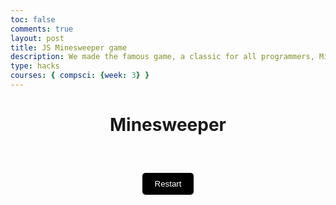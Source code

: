 ```yaml
---
toc: false
comments: true
layout: post
title: JS Minesweeper game
description: We made the famous game, a classic for all programmers, Minsweeper!
type: hacks
courses: { compsci: {week: 3} }
---
```


<html>


<style>
    .container {
    text-align: center;
}

#board {
    display: grid;
    grid-template-columns: repeat(10, 30px);
    gap: 2px;
    margin: 20px auto;
}

.cell {
    width: 30px;
    height: 30px;
    background-color: #000;
    display: flex;
    justify-content: center;
    align-items: center;
    cursor: pointer;
}

#restart {
    margin-top: 20px;
    padding: 10px 20px;
    background-color: #000;
    color: #fff;
    border: none;
    border-radius: 5px;
    cursor: pointer;
}
</style>



<head>
    <meta charset="UTF-8">
    <meta name="viewport" content="width=device-width, initial-scale=1.0">
    <title>Minesweeper</title>
</head>
<body>
    <div class="container">
        <h1>Minesweeper</h1>
        <div id="board"></div>
        <button id="restart">Restart</button>
    </div>
</body>

<script>
    document.addEventListener("DOMContentLoaded", function () {
    const board = document.getElementById("board");
    const restartButton = document.getElementById("restart");
    const size = 10; // Adjust the size of the board as needed
    const bombCount = 15; // Adjust the number of bombs as needed
    let cells = [];
    let bombs = [];

    // Initialize the board
    function initBoard() {
        cells = [];
        bombs = [];
        board.innerHTML = "";

        // Create cells
        for (let row = 0; row < size; row++) {
            for (let col = 0; col < size; col++) {
                const cell = document.createElement("div");
                cell.classList.add("cell");
                cell.dataset.row = row;
                cell.dataset.col = col;
                cell.addEventListener("click", handleCellClick); // Add click event listener here
                cells.push(cell);
                board.appendChild(cell);
            }
        }

        // Place bombs randomly
        while (bombs.length < bombCount) {
            const randomIndex = Math.floor(Math.random() * cells.length);
            const cell = cells[randomIndex];
            if (!cell.classList.contains("bomb")) {
                cell.classList.add("bomb");
                bombs.push(cell);
            }
        }
    }

    // Handle cell click
    function handleCellClick(event) {
        const cell = event.target;
        if (cell.classList.contains("opened") || cell.classList.contains("flagged")) {
            return;
        }

        if (cell.classList.contains("bomb")) {
            // Game over
            cell.classList.add("exploded");
            revealBombs();
            gameOver();
        } else {
            const row = parseInt(cell.dataset.row);
            const col = parseInt(cell.dataset.col);
            const bombCount = countAdjacentBombs(row, col);
            cell.classList.add("opened");
            if (bombCount > 0) {
                cell.textContent = bombCount;
            } else {
                // Auto-expand if no adjacent bombs
                expandEmptyArea(row, col);
            }
            checkWin();
        }
    }

    // Count adjacent bombs
    function countAdjacentBombs(row, col) {
        let count = 0;
        for (let i = -1; i <= 1; i++) {
            for (let j = -1; j <= 1; j++) {
                const r = row + i;
                const c = col + j;
                if (r >= 0 && r < size && c >= 0 && c < size) {
                    const adjacentCell = cells.find(
                        (cell) => cell.dataset.row == r && cell.dataset.col == c
                    );
                    if (adjacentCell.classList.contains("bomb")) {
                        count++;
                    }
                }
            }
        }
        return count;
    }

    // Expand empty area
    function expandEmptyArea(row, col) {
        const queue = [{ row, col }];
        const visited = new Set();

        while (queue.length > 0) {
            const { row, col } = queue.shift();
            const cell = cells.find(
                (c) => c.dataset.row == row && c.dataset.col == col
            );
            if (!cell || visited.has(`${row}-${col}`)) {
                continue;
            }
            visited.add(`${row}-${col}`);

            const bombCount = countAdjacentBombs(row, col);
            if (bombCount === 0) {
                cell.classList.add("opened");
                for (let i = -1; i <= 1; i++) {
                    for (let j = -1; j <= 1; j++) {
                        const r = row + i;
                        const c = col + j;
                        if (r >= 0 && r < size && c >= 0 && c < size) {
                            queue.push({ row: r, col: c });
                        }
                    }
                }
            } else {
                cell.classList.add("opened");
                cell.textContent = bombCount;
            }
        }
    }

    // Reveal all bombs
    function revealBombs() {
        bombs.forEach((bomb) => {
            bomb.classList.add("revealed-bomb");
            bomb.textContent = "X";
        });
    }

    // Game over
    function gameOver() {
        cells.forEach((cell) => {
            cell.removeEventListener("click", handleCellClick);
            if (cell.classList.contains("bomb")) {
                cell.classList.add("revealed-bomb");
            }
        });
        restartButton.style.display = "block";
    }

    // Check for a win
    function checkWin() {
        const unopenedCells = cells.filter(
            (cell) => !cell.classList.contains("opened")
        );
        const unopenedBombCells = unopenedCells.filter((cell) =>
            cell.classList.contains("bomb")
        );

        if (unopenedBombCells.length === 0) {
            // All non-bomb cells opened; player wins
            unopenedCells.forEach((cell) => {
                cell.classList.add("flagged");
            });
            restartButton.style.display = "block";
        }
    }

    // Restart the game
    restartButton.addEventListener("click", initBoard);

    // Initialize the game
    initBoard();
});

</script>

</html>